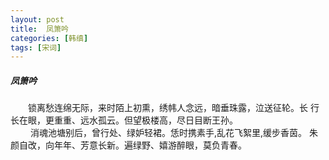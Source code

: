 ```yaml
---
layout: post
title:  凤箫吟
categories: [韩缜]
tags: [宋词]
---
```


##### 凤箫吟


　　锁离愁连绵无际，来时陌上初熏，绣帏人念远，暗垂珠露，泣送征轮。长
行长在眼，更重重、远水孤云。但望极楼高，尽日目断王孙。　　　　　　　
　 
<br>　　 消魂池塘别后，曾行处、绿妒轻裙。恁时携素手,乱花飞絮里,缓步香茵。
朱颜自改，向年年、芳意长新。遍绿野、嬉游醉眼，莫负青春。　　　　　　 




　　　　　　　　　　　　　　　　　　　　　　　　 
　　　　　　　　　　　　　　　　　　 
　　　　　　　　　 
　　　　　　　　　　　　　　　　　　　　　　 
　　　　　　　　　　　　　　　　　 
　　　　　　　　　　　　　　　　　　　　　　　　　　　 
 
　　　　　　　 































